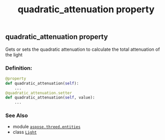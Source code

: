 ﻿---
title: quadratic_attenuation property
second_title: Aspose.3D for Python via .NET API References
description: 
type: docs
weight: 290
url: /python-net/aspose.threed.entities/light/quadratic_attenuation/
is_root: false
---

## quadratic_attenuation property


Gets or sets the quadratic attenuation to calculate the total attenuation of the light
### Definition:
```python
@property
def quadratic_attenuation(self):
    ...
@quadratic_attenuation.setter
def quadratic_attenuation(self, value):
    ...
```

### See Also
* module [`aspose.threed.entities`](../../)
* class [`Light`](/3d/python-net/aspose.threed.entities/light)
